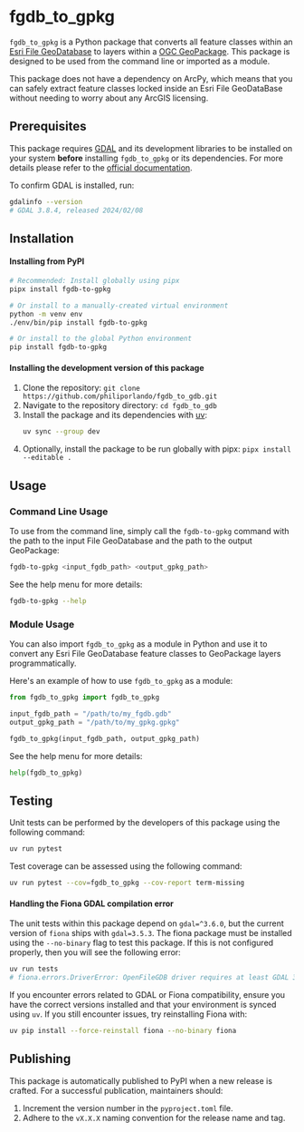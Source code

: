 # fgdb_to_gpkg

`fgdb_to_gpkg` is a Python package that converts all feature classes within an [Esri File GeoDatabase](https://pro.arcgis.com/en/pro-app/latest/help/data/geodatabases/manage-file-gdb/file-geodatabases.htm) to layers within a [OGC GeoPackage](https://www.geopackage.org). This package is designed to be used from the command line or imported as a module.

This package does not have a dependency on ArcPy, which means that you can safely extract feature classes locked inside an Esri File GeoDataBase without needing to worry about any ArcGIS licensing.

## Prerequisites

This package requires [GDAL](https://gdal.org/) and its development libraries to be installed on your system **before** installing `fgdb_to_gpkg` or its dependencies. For more details please refer to the [official documentation](https://gdal.org/en/stable/download.html). 

To confirm GDAL is installed, run:

```bash
gdalinfo --version
# GDAL 3.8.4, released 2024/02/08
```


## Installation

#### Installing from PyPI

```bash
# Recommended: Install globally using pipx
pipx install fgdb-to-gpkg

# Or install to a manually-created virtual environment
python -m venv env
./env/bin/pip install fgdb-to-gpkg

# Or install to the global Python environment
pip install fgdb-to-gpkg
```

#### Installing the development version of this package

1. Clone the repository: `git clone https://github.com/philiporlando/fgdb_to_gdb.git`
2. Navigate to the repository directory: `cd fgdb_to_gdb`
3. Install the package and its dependencies with [uv](https://astral.sh/uv):  
   ```bash
   uv sync --group dev
   ```
4. Optionally, install the package to be run globally with pipx: `pipx install --editable .`

## Usage

### Command Line Usage

To use from the command line, simply call the `fgdb-to-gpkg` command with the path to the input File GeoDatabase and the path to the output GeoPackage:

```bash
fgdb-to-gpkg <input_fgdb_path> <output_gpkg_path>
```

See the help menu for more details:

```bash
fgdb-to-gpkg --help
```

### Module Usage

You can also import `fgdb_to_gpkg` as a module in Python and use it to convert any Esri File GeoDatabase feature classes to GeoPackage layers programmatically.

Here's an example of how to use `fgdb_to_gpkg` as a module:

```python
from fgdb_to_gpkg import fgdb_to_gpkg

input_fgdb_path = "/path/to/my_fgdb.gdb"
output_gpkg_path = "/path/to/my_gpkg.gpkg"

fgdb_to_gpkg(input_fgdb_path, output_gpkg_path)
```

See the help menu for more details:

```python
help(fgdb_to_gpkg)
```

## Testing

Unit tests can be performed by the developers of this package using the following command:

```bash
uv run pytest
```

Test coverage can be assessed using the following command:

```bash
uv run pytest --cov=fgdb_to_gpkg --cov-report term-missing
```

#### Handling the Fiona GDAL compilation error

The unit tests within this package depend on `gdal=^3.6.0`, but the current version of `fiona` ships with `gdal=3.5.3`. The fiona package must be installed using the `--no-binary` flag to test this package. If this is not configured properly, then you will see the following error:

```bash
uv run tests
# fiona.errors.DriverError: OpenFileGDB driver requires at least GDAL 3.6.0 for mode 'w', Fiona was compiled against: 3.5.3
```

If you encounter errors related to GDAL or Fiona compatibility, ensure you have the correct versions installed and that your environment is synced using `uv`. If you still encounter issues, try reinstalling Fiona with:

```bash
uv pip install --force-reinstall fiona --no-binary fiona
```

## Publishing

This package is automatically published to PyPI when a new release is crafted. For a successful publication, maintainers should:

1. Increment the version number in the `pyproject.toml` file.
2. Adhere to the `vX.X.X` naming convention for the release name and tag.